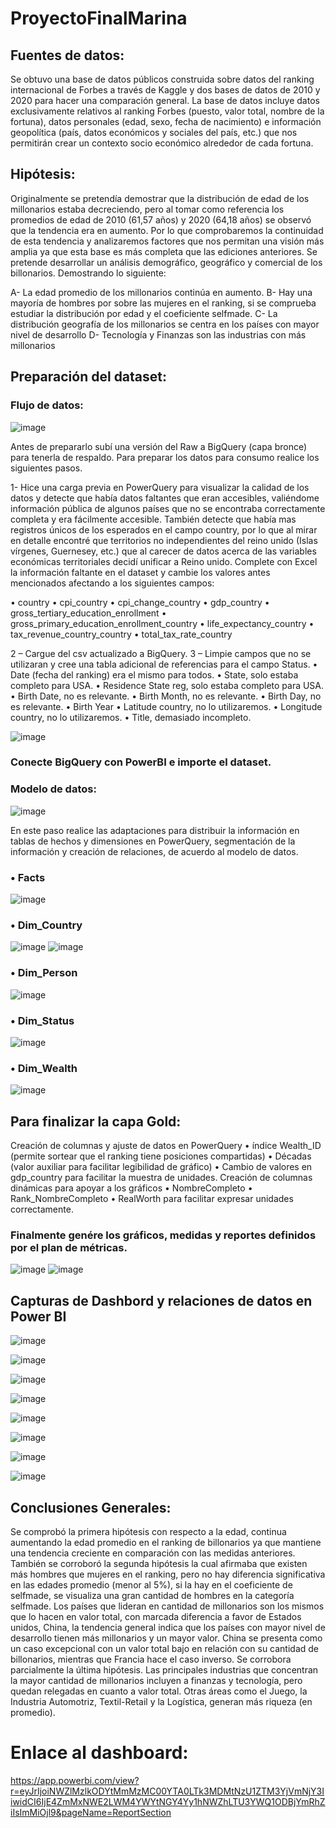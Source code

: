 # ProyectoFinalMarina

## Fuentes de datos: 

Se obtuvo una base de datos públicos construida sobre datos del ranking internacional de Forbes a través de Kaggle y dos bases de datos de 2010 y 2020 para hacer una comparación general.
La base de datos incluye datos exclusivamente relativos al ranking Forbes (puesto, valor total, nombre de la fortuna), datos personales (edad, sexo, fecha de nacimiento) e información geopolítica (país, datos económicos y sociales del país, etc.) que nos permitirán crear un contexto socio económico alrededor de cada fortuna.


## Hipótesis:

Originalmente se pretendía demostrar que la distribución de edad de los millonarios estaba decreciendo, pero al tomar como referencia los promedios de edad de 2010 (61,57 años) y 2020 (64,18 años) se observó que la tendencia era en aumento. Por lo que comprobaremos la continuidad de esta tendencia y analizaremos factores que nos permitan una visión más amplia ya que esta base es más completa que las ediciones anteriores.
Se pretende desarrollar un análisis demográfico, geográfico y comercial de los billonarios.
Demostrando lo siguiente:


A- La edad promedio de los millonarios continúa en aumento.
B- Hay una mayoría de hombres por sobre las mujeres en el ranking, si se comprueba estudiar la distribución por edad y el coeficiente selfmade.
C- La distribución geografía de los millonarios se centra en los países con mayor nivel de desarrollo
D- Tecnología y Finanzas son las industrias con más millonarios




## Preparación del dataset:
### Flujo de datos:

 ![image](https://github.com/DataMarina4/ProyectoFinalMarina/assets/96702261/93b3789d-5ac4-41ca-81dd-216ab67a40ea)


Antes de prepararlo subí una versión del Raw a BigQuery (capa bronce) para tenerla de respaldo.
Para preparar los datos para consumo realice los siguientes pasos. 

1- Hice una carga  previa en PowerQuery para visualizar la calidad de los datos y detecte que había datos faltantes que eran accesibles, valiéndome información pública de algunos países que no se encontraba correctamente completa y era fácilmente accesible.
También detecte que había mas registros únicos de los esperados en el campo country, por lo que al mirar en detalle encontré que territorios no independientes del reino unido (Islas vírgenes, Guernesey, etc.) que al carecer de datos acerca de las variables económicas territoriales decidí unificar a Reino unido. 
Complete con Excel la información faltante en el dataset y cambie los valores antes mencionados afectando a los siguientes campos:

•	country
•	cpi_country
•	cpi_change_country
•	gdp_country
•	gross_tertiary_education_enrollment
•	gross_primary_education_enrollment_country
•	life_expectancy_country
•	tax_revenue_country_country
•	total_tax_rate_country

2 – Cargue del csv actualizado a BigQuery.
3 – Limpie campos que no se utilizaran y cree una tabla adicional de referencias para el campo Status.
•	Date (fecha del ranking) era el mismo para todos.
•	State, solo estaba completo para USA.
•	Residence State reg, solo estaba completo para USA.
•	Birth Date, no es relevante.
•	Birth Month, no es relevante.
•	Birth Day, no es relevante.
•	Birth Year
•	Latitude country, no lo utilizaremos.
•	Longitude country, no lo utilizaremos.
•	Title, demasiado incompleto.

![image](https://github.com/DataMarina4/ProyectoFinalMarina/assets/96702261/204550e5-9b0c-40b3-a2a8-3e81f59122a0)


 
### Conecte BigQuery con PowerBI e importe el dataset.

### Modelo de datos:

![image](https://github.com/DataMarina4/ProyectoFinalMarina/assets/96702261/be4f53c0-8318-4070-aa0b-60e15bc2790d)

   
En este paso realice las adaptaciones para distribuir la información en tablas de hechos y dimensiones en PowerQuery, segmentación de la información y creación de relaciones, de acuerdo al modelo de datos.

### •	Facts
![image](https://github.com/DataMarina4/ProyectoFinalMarina/assets/96702261/b93971cd-2564-40eb-bbfa-1abc115080b7)

 
### •	Dim_Country
 ![image](https://github.com/DataMarina4/ProyectoFinalMarina/assets/96702261/baaf0a1f-ea98-4723-b8b1-2269cb79ba55)
![image](https://github.com/DataMarina4/ProyectoFinalMarina/assets/96702261/99a38785-993d-4cd6-9140-d019e66b5b93)

### •	Dim_Person
 ![image](https://github.com/DataMarina4/ProyectoFinalMarina/assets/96702261/9a6d0781-4165-451a-b216-b3995980b037)

### •	Dim_Status
 ![image](https://github.com/DataMarina4/ProyectoFinalMarina/assets/96702261/f54e2618-6a8e-4f23-a29f-24a8a19975de)

### •	Dim_Wealth
![image](https://github.com/DataMarina4/ProyectoFinalMarina/assets/96702261/f62f5ef7-a7bc-43eb-a774-2f87c9677adc)

 ## Para finalizar la capa Gold:
 
 Creación de columnas y ajuste de datos en PowerQuery
•	índice Wealth_ID (permite sortear que el ranking tiene posiciones compartidas)
•	Décadas (valor auxiliar para facilitar legibilidad de gráfico)
•	Cambio de valores en gdp_country para facilitar la muestra de unidades.
Creación de columnas dinámicas para apoyar a los gráficos
•	NombreCompleto
•	Rank_NombreCompleto
•	RealWorth para facilitar expresar unidades correctamente.

### Finalmente genére los  gráficos, medidas y reportes definidos por el plan de métricas.

![image](https://github.com/DataMarina4/ProyectoFinalMarina/assets/96702261/98e139db-fcdc-43ca-b86a-3396328fcd8e)
 ![image](https://github.com/DataMarina4/ProyectoFinalMarina/assets/96702261/6aa8dac0-222a-4e10-ba5a-40c6c73d8c47)

 
## Capturas de Dashbord y relaciones de datos en Power BI
 
![image](https://github.com/DataMarina4/ProyectoFinalMarina/assets/96702261/4bfbb2fb-210f-4901-8f2e-2574a8b7c30d)

![image](https://github.com/DataMarina4/ProyectoFinalMarina/assets/96702261/9f616c2b-0c1c-4e5f-b9ec-616095f8df40)

 ![image](https://github.com/DataMarina4/ProyectoFinalMarina/assets/96702261/e6c1780a-16f2-4597-b50f-10e9b1555399)

 ![image](https://github.com/DataMarina4/ProyectoFinalMarina/assets/96702261/73e47c63-5789-4b09-92e8-869972217bc8)

 ![image](https://github.com/DataMarina4/ProyectoFinalMarina/assets/96702261/9ce1b5d3-6645-414f-b55a-21c2206c6f04)
   
 ![image](https://github.com/DataMarina4/ProyectoFinalMarina/assets/96702261/6794c10c-549d-4664-94a2-46c5df8b7843)

 ![image](https://github.com/DataMarina4/ProyectoFinalMarina/assets/96702261/8bacbc09-a437-4652-a284-8de9ee7b415f)

![image](https://github.com/DataMarina4/ProyectoFinalMarina/assets/96702261/bfc7e3d9-0f1e-473b-8a2a-fb75eb400c9d)


## Conclusiones Generales: 

Se comprobó la primera hipótesis con respecto a la edad, continua aumentando la edad promedio en el ranking de billonarios ya que mantiene una tendencia creciente en comparación con las medidas anteriores.
También se corroboró la segunda hipótesis la cual afirmaba que existen más hombres que mujeres en el ranking, pero no hay diferencia significativa en las edades promedio (menor al 5%), si la hay en el coeficiente de selfmade, se visualiza una gran cantidad de hombres en la categoría selfmade.
Los países que lideran en cantidad de millonarios son los mismos que lo hacen en valor total, con marcada diferencia a favor de Estados unidos, China, la tendencia general indica que los países con mayor nivel de desarrollo tienen más millonarios y un mayor valor.
China se presenta como un caso excepcional con un valor total bajo en relación con su cantidad de billonarios, mientras que Francia hace el caso inverso.
Se corrobora parcialmente la última hipótesis. Las principales industrias que concentran la mayor cantidad de millonarios incluyen a finanzas y tecnología, pero quedan relegadas en cuanto a valor total. Otras áreas como el Juego, la Industria Automotriz, Textil-Retail y la Logística, generan más riqueza (en promedio).

# Enlace al dashboard:

https://app.powerbi.com/view?r=eyJrIjoiNWZlMzlkODYtMmMzMC00YTA0LTk3MDMtNzU1ZTM3YjVmNjY3IiwidCI6IjE4ZmMxNWE2LWM4YWYtNGY4Yy1hNWZhLTU3YWQ1ODBjYmRhZiIsImMiOjl9&pageName=ReportSection

